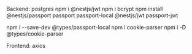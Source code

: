 Backend:
postgres
npm i @nestjs/jwt
npm i bcrypt
npm install @nestjs/passport passport passport-local @nestjs/jwt passport-jwt

npm i --save-dev @types/passport-local
npm i cookie-parser
npm i -D @types/cookie-parser



Frontend:
axios